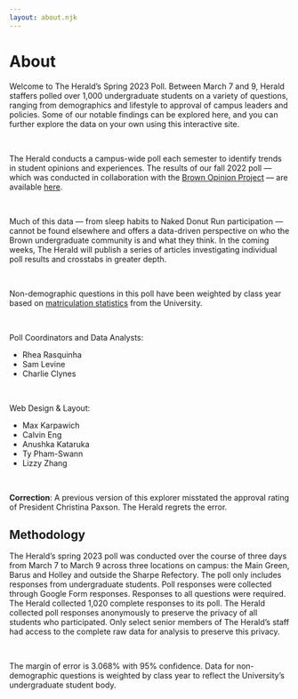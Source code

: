 ```yaml
---
layout: about.njk
---
```


# About

Welcome to The Herald’s Spring 2023 Poll. Between March 7 and 9, Herald staffers polled over 1,000 undergraduate students on a variety of questions, ranging from demographics and lifestyle to approval of campus leaders and policies. Some of our notable findings can be explored here, and you can further explore the data on your own using this interactive site.

<br>

The Herald conducts a campus-wide poll each semester to identify trends in student opinions and experiences. The results of our fall 2022 poll — which was conducted in collaboration with the [Brown Opinion Project](https://www.brownopinionproject.com/) — are available [here](https://projects.browndailyherald.com/2022/10/23/poll/).

<br>

Much of this data — from sleep habits to Naked Donut Run participation — cannot be found elsewhere and offers a data-driven perspective on who the Brown undergraduate community is and what they think. In the coming weeks, The Herald will publish a series of articles investigating individual poll results and crosstabs in greater depth.

<br>

Non-demographic questions in this poll have been weighted by class year based on [matriculation statistics](https://www.brown.edu/news/2022-09-02/2026-numbers#:~:text=A%20total%20of%2050%2C649%20students,a%20matriculating%20class%20of%201%2C719.) from the University.

<br>

Poll Coordinators and Data Analysts:
- Rhea Rasquinha
- Sam Levine
- Charlie Clynes

<br>

Web Design & Layout:
- Max Karpawich
- Calvin Eng
- Anushka Kataruka
- Ty Pham-Swann
- Lizzy Zhang

<br>

**Correction**: A previous version of this explorer misstated the approval rating of President Christina Paxson. The Herald regrets the error.

## Methodology

The Herald’s spring 2023 poll was conducted over the course of three days from March 7 to March 9 across three locations on campus: the Main Green, Barus and Holley and outside the Sharpe Refectory. The poll only includes responses from undergraduate students. Poll responses were collected through Google Form responses. Responses to all questions were required. The Herald collected 1,020 complete responses to its poll. The Herald collected poll responses anonymously to preserve the privacy of all students who participated. Only select senior members of The Herald’s staff had access to the complete raw data for analysis to preserve this privacy.

<br>

The margin of error is 3.068% with 95% confidence. Data for non-demographic questions is weighted by class year to reflect the University’s undergraduate student body.

<br>
<br>